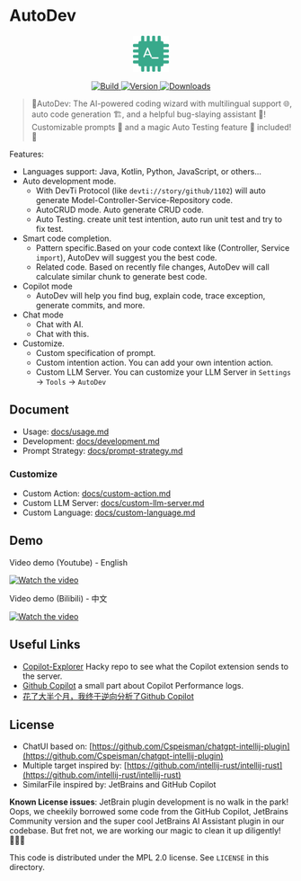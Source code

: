 # AutoDev

<p align="center">
  <img src="plugin/src/main/resources/META-INF/pluginIcon.svg" width="64px" height="64px" />
</p>

<p align="center">
  <a href="https://github.com/unit-mesh/auto-dev/actions/workflows/build.yml">
    <img src="https://github.com/unit-mesh/auto-dev/actions/workflows/build.yml/badge.svg" alt="Build">
  </a>
  <a href="https://plugins.jetbrains.com/plugin/21520-autodev">
    <img src="https://img.shields.io/jetbrains/plugin/v/21520-autodev.svg" alt="Version">
  </a>
  <a href="https://plugins.jetbrains.com/plugin/21520-autodev">
    <img src="https://img.shields.io/jetbrains/plugin/d/21520-autodev.svg" alt="Downloads">
  </a>
</p>

> 🧙‍AutoDev: The AI-powered coding wizard with multilingual support 🌐, auto code generation 🏗️, and a helpful
> bug-slaying assistant 🐞! Customizable prompts 🎨 and a magic Auto Testing feature 🧪 included! 🚀

Features:

- Languages support: Java, Kotlin, Python, JavaScript, or others...
- Auto development mode. 
    - With DevTi Protocol (like `devti://story/github/1102`) will auto generate
    Model-Controller-Service-Repository code.
    - AutoCRUD mode. Auto generate CRUD code.
    - Auto Testing. create unit test intention, auto run unit test and try to fix test.
- Smart code completion.
    - Pattern specific.Based on your code context like (Controller, Service `import`), AutoDev will suggest you the
      best code.
    - Related code. Based on recently file changes, AutoDev will call calculate similar chunk to generate best code.
- Copilot mode 
    - AutoDev will help you find bug, explain code, trace exception, generate commits, and more.
- Chat mode
    - Chat with AI.
    - Chat with this.
- Customize.
    - Custom specification of prompt.
    - Custom intention action. You can add your own intention action.
    - Custom LLM Server. You can customize your LLM Server in `Settings` -> `Tools` -> `AutoDev`

## Document

- Usage: [docs/usage.md](docs/usage.md)
- Development: [docs/development.md](docs/development.md)
- Prompt Strategy: [docs/prompt-strategy.md](docs/prompt-strategy.md)

### Customize

- Custom Action: [docs/custom-action.md](docs/custom-action.md)
- Custom LLM Server: [docs/custom-llm-server.md](docs/custom-llm-server.md)
- Custom Language: [docs/custom-language.md](docs/custom-language.md)

## Demo

Video demo (Youtube) - English

[![Watch the video](https://img.youtube.com/vi/gVBTBdFV5hA/sddefault.jpg)](https://youtu.be/gVBTBdFV5hA)

Video demo (Bilibili) - 中文

[![Watch the video](https://img.youtube.com/vi/gVBTBdFV5hA/sddefault.jpg)](https://www.bilibili.com/video/BV1yV4y1i74c/)


## Useful Links

- [Copilot-Explorer](https://github.com/thakkarparth007/copilot-explorer)  Hacky repo to see what the Copilot extension
  sends to the server.
- [Github Copilot](https://github.com/saschaschramm/github-copilot) a small part about Copilot Performance logs.
- [花了大半个月，我终于逆向分析了Github Copilot](https://github.com/mengjian-github/copilot-analysis)

## License

- ChatUI based
  on: [https://github.com/Cspeisman/chatgpt-intellij-plugin](https://github.com/Cspeisman/chatgpt-intellij-plugin)
- Multiple target inspired
  by: [https://github.com/intellij-rust/intellij-rust](https://github.com/intellij-rust/intellij-rust)
- SimilarFile inspired by: JetBrains and GitHub Copilot

**Known License issues**: JetBrain plugin development is no walk in the park! Oops, we cheekily borrowed some code from 
the GitHub Copilot, JetBrains Community version and the super cool JetBrains AI Assistant plugin in our codebase. 
But fret not, we are working our magic to clean it up diligently! 🧙‍♂️✨

This code is distributed under the MPL 2.0 license. See `LICENSE` in this directory.
